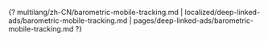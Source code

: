 {? multilang/zh-CN/barometric-mobile-tracking.md | localized/deep-linked-ads/barometric-mobile-tracking.md | pages/deep-linked-ads/barometric-mobile-tracking.md ?}

